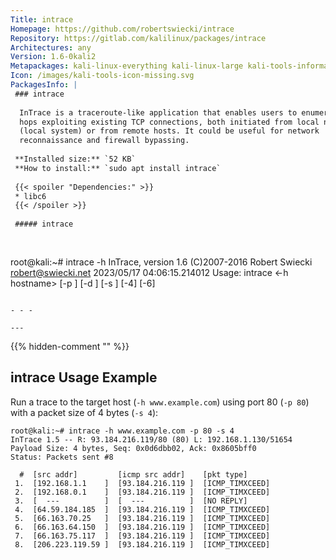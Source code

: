 ```yaml
---
Title: intrace
Homepage: https://github.com/robertswiecki/intrace
Repository: https://gitlab.com/kalilinux/packages/intrace
Architectures: any
Version: 1.6-0kali2
Metapackages: kali-linux-everything kali-linux-large kali-tools-information-gathering 
Icon: /images/kali-tools-icon-missing.svg
PackagesInfo: |
 ### intrace
 
  InTrace is a traceroute-like application that enables users to enumerate IP
  hops exploiting existing TCP connections, both initiated from local network
  (local system) or from remote hosts. It could be useful for network
  reconnaissance and firewall bypassing.
 
 **Installed size:** `52 KB`  
 **How to install:** `sudo apt install intrace`  
 
 {{< spoiler "Dependencies:" >}}
 * libc6 
 {{< /spoiler >}}
 
 ##### intrace
 
 
 ```
 root@kali:~# intrace -h
 InTrace, version 1.6 (C)2007-2016 Robert Swiecki <robert@swiecki.net>
 2023/05/17 04:06:15.214012 <INFO> Usage: intrace <-h hostname> [-p <port>] [-d <debuglevel>] [-s <payloadsize>] [-4] [-6]
 
 ```
 
 - - -
 
---
```

{{% hidden-comment "<!--Do not edit anything above this line-->" %}}

## intrace Usage Example

Run a trace to the target host (`-h www.example.com`) using port 80 (`-p 80`) with a packet size of 4 bytes (`-s 4`):

```
root@kali:~# intrace -h www.example.com -p 80 -s 4
InTrace 1.5 -- R: 93.184.216.119/80 (80) L: 192.168.1.130/51654
Payload Size: 4 bytes, Seq: 0x0d6dbb02, Ack: 0x8605bff0
Status: Packets sent #8

  #  [src addr]         [icmp src addr]    [pkt type]
 1.  [192.168.1.1    ]  [93.184.216.119 ]  [ICMP_TIMXCEED]
 2.  [192.168.0.1    ]  [93.184.216.119 ]  [ICMP_TIMXCEED]
 3.  [  ---          ]  [  ---          ]  [NO REPLY]
 4.  [64.59.184.185  ]  [93.184.216.119 ]  [ICMP_TIMXCEED]
 5.  [66.163.70.25   ]  [93.184.216.119 ]  [ICMP_TIMXCEED]
 6.  [66.163.64.150  ]  [93.184.216.119 ]  [ICMP_TIMXCEED]
 7.  [66.163.75.117  ]  [93.184.216.119 ]  [ICMP_TIMXCEED]
 8.  [206.223.119.59 ]  [93.184.216.119 ]  [ICMP_TIMXCEED]
```
